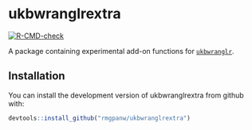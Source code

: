 
<!-- README.md is generated from README.Rmd. Please edit that file -->

# ukbwranglrextra

<!-- badges: start -->

[![R-CMD-check](https://github.com/rmgpanw/ukbwranglrextra/workflows/R-CMD-check/badge.svg)](https://github.com/rmgpanw/ukbwranglrextra/actions)
<!-- badges: end -->

A package containing experimental add-on functions for
[`ukbwranglr`](https://rmgpanw.github.io/ukbwranglr/).

## Installation

You can install the development version of ukbwranglrextra from github
with:

``` r
devtools::install_github("rmgpanw/ukbwranglrextra")
```

